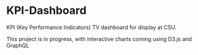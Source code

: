 # KPI-Dashboard
KPI (Key Performance Indicators) TV dashboard for display at CSU.

This project is in progress, with interactive charts coming using D3.js and GraphQL
